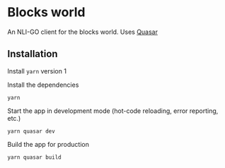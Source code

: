 # Blocks world

An NLI-GO client for the blocks world. Uses [Quasar](https://quasar.dev/)

## Installation

Install `yarn` version 1

Install the dependencies

    yarn

Start the app in development mode (hot-code reloading, error reporting, etc.)

    yarn quasar dev

Build the app for production

    yarn quasar build

